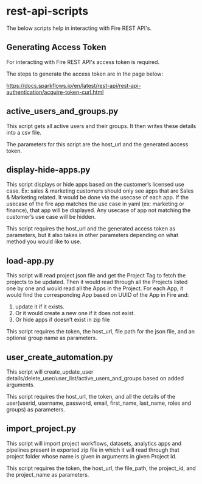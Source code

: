 
# rest-api-scripts

The below scripts help in interacting with Fire REST API's.

Generating Access Token
-------------------------

For interacting with Fire REST API's access token is required.

The steps to generate the access token are in the page below:

https://docs.sparkflows.io/en/latest/rest-api/rest-api-authentication/acquire-token-curl.html

active_users_and_groups.py
---------------------------

This script gets all active users and their groups. It then writes these details into a csv file.

The parameters for this script are the host_url and the generated access token.

display-hide-apps.py
----------------------

This script displays or hide apps based on the customer’s licensed use case. Ex: sales & marketing customers should only see apps that are Sales & Marketing related. It would be done via the usecase of each app.  If the usecase of the fire app matches the use case in yaml (ex: marketing or finance), that app will be displayed. Any usecase of app not matching the customer’s use case will be hidden.

This script requires the host_url and the generated access token as parameters, but it also takes in other parameters depending on what method you would like to use. 

load-app.py
-------------

This script will read project.json file and get the Project Tag to fetch the projects to be updated. Then it would read through all the Projects listed one by one and would read all the Apps in the Project. For each App, it would find the corresponding App based on UUID of the App in Fire and:

   1. update it if it exists. 
   2. Or it would create a new one if it does not exist. 
   3. Or hide apps if doesn’t exist in zip file

This script requires the token, the host_url, file path for the json file, and an optional group name as parameters.

user_create_automation.py
---------------------------

This script will  create_update_user details/delete_user/user_list/active_users_and_groups based on added arguments.

This script requires the host_url, the token, and all the details of the user(userid, username, password, email, first_name, last_name, roles and groups) as parameters.

import_project.py
----------------------

This script will import project workflows, datasets, analytics apps and pipelines present in exported zip file in which it will read through that project folder whose name is given in arguments in given Project Id.

This script requires the token, the host_url, the file_path, the project_id, and the project_name as parameters. 


